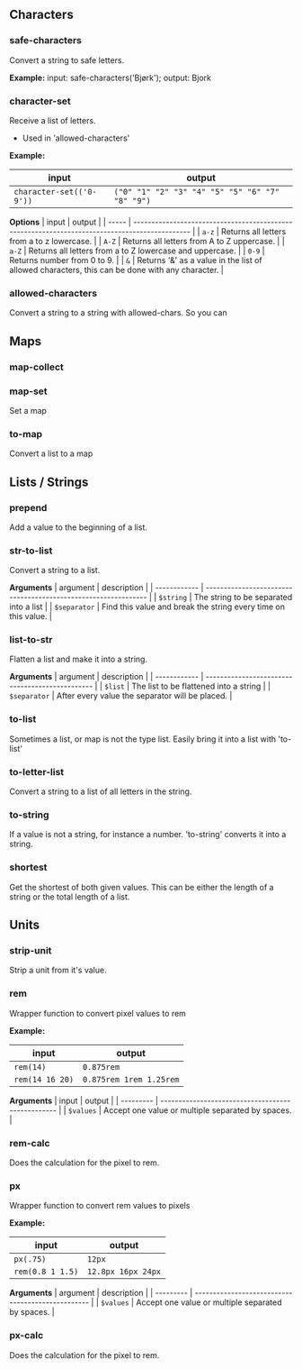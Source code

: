 
## Characters

### safe-characters
Convert a string to safe letters. 

**Example:**
input: safe-characters('Bjørk');
output: Bjork
	
### character-set
Receive a list of letters. 
- Used in 'allowed-characters'

**Example:**

| input                    | output                                          |
| ------------------------ | ----------------------------------------------- |
| `character-set(('0-9'))` | `("0" "1" "2" "3" "4" "5" "5" "6" "7" "8" "9")` |

**Options**
| input | output                                                                                         |
| ----- | ---------------------------------------------------------------------------------------------- |
| `a-z` | Returns all letters from a to z lowercase.                                                     |
| `A-Z` | Returns all letters from A to Z uppercase.                                                     |
| `a-Z` | Returns all letters from a to Z lowercase and uppercase.                                       |
| `0-9` | Returns number from 0 to 9.                                                                    |
| `&`   | Returns '&' as a value in the list of allowed characters, this can be done with any character. |

### allowed-characters
Convert a string to a string with allowed-chars. So you can 

## Maps


### map-collect

### map-set
Set a map

### to-map
Convert a list to a map


## Lists / Strings

### prepend
Add a value to the beginning of a list. 

### str-to-list
Convert a string to a list. 

**Arguments**
| argument     | description                                                    |
| ------------ | -------------------------------------------------------------- |
| `$string`    | The string to be separated into a list                         |
| `$separator` | Find this value and break the string every time on this value. |

### list-to-str
Flatten a list and make it into a string. 


**Arguments**
| argument     | description                                     |
| ------------ | ----------------------------------------------- |
| `$list`      | The list to be flattened into a string          |
| `$separator` | After every value the separator will be placed. |

### to-list
Sometimes a list, or map is not the type list. Easily bring it into a list with 'to-list'

### to-letter-list
Convert a string to a list of all letters in the string.

### to-string
If a value is not a string, for instance a number. 'to-string' converts it into a string.

### shortest
Get the shortest of both given values. This can be either the length of a string or the total length of a list.

## Units

### strip-unit
Strip a unit from it's value.


### rem
Wrapper function to convert pixel values to rem

**Example:**

| input           | output                  |
| --------------- | ----------------------- |
| `rem(14)`       | `0.875rem`              |
| `rem(14 16 20)` | `0.875rem 1rem 1.25rem` |

**Arguments**
| input     | output                                            |
| --------- | ------------------------------------------------- |
| `$values` | Accept one value or multiple separated by spaces. |

### rem-calc
Does the calculation for the pixel to rem.

### px
Wrapper function to convert rem values to pixels

**Example:**

| input            | output             |
| ---------------- | ------------------ |
| `px(.75)`        | `12px`             |
| `rem(0.8 1 1.5)` | `12.8px 16px 24px` |

**Arguments**
| argument  | description                                       |
| --------- | ------------------------------------------------- |
| `$values` | Accept one value or multiple separated by spaces. |

### px-calc
Does the calculation for the pixel to rem.
